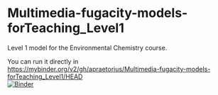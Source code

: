 # Multimedia-fugacity-models-forTeaching_Level1 
Level 1 model for the Environmental Chemistry course.

You can run it directly in https://mybinder.org/v2/gh/apraetorius/Multimedia-fugacity-models-forTeaching_Level1/HEAD </br>
[![Binder](https://mybinder.org/badge_logo.svg)](https://mybinder.org/v2/gh/apraetorius/Multimedia-fugacity-models-forTeaching_Level1/HEAD)


